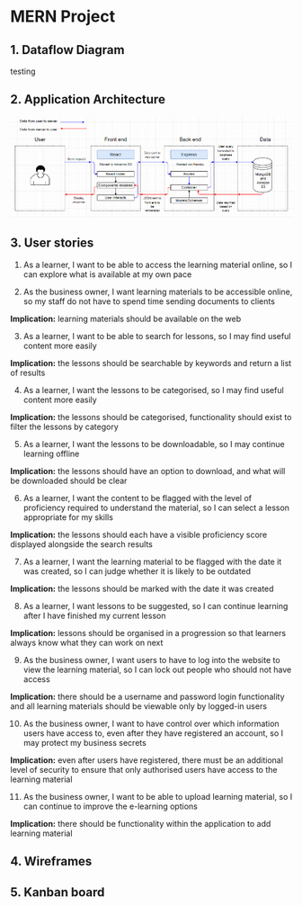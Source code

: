 # MERN Project

## 1. Dataflow Diagram
testing

## 2. Application Architecture

![MERN_Application_Architecture](/docs/MERN-Application-Architecture.PNG)

## 3. User stories

1. As a learner, I want to be able to access the learning material online, so I can explore what is available at my own pace

2. As the business owner, I want learning materials to be accessible online, so my staff do not have to spend time sending documents to clients

<strong>Implication:</strong> learning materials should be available on the web

3. As a learner, I want to be able to search for lessons, so I may find useful content more easily

<strong>Implication:</strong> the lessons should be searchable by keywords and return a list of results

4. As a learner, I want the lessons to be categorised, so I may find useful content more easily

<strong>Implication:</strong> the lessons should be categorised, functionality should exist to filter the lessons by category

5. As a learner, I want the lessons to be downloadable, so I may continue learning offline

<strong>Implication:</strong> the lessons should have an option to download, and what will be downloaded should be clear

6. As a learner, I want the content to be flagged with the level of proficiency required to understand the material, so I can select a lesson appropriate for my skills

<strong>Implication:</strong> the lessons should each have a visible proficiency score displayed alongside the search results

7. As a learner, I want the learning material to be flagged with the date it was created, so I can judge whether it is likely to be outdated

<strong>Implication:</strong> the lessons should be marked with the date it was created

8. As a learner, I want lessons to be suggested, so I can continue learning after I have finished my current lesson

<strong>Implication:</strong> lessons should be organised in a progression so that learners always know what they can work on next

9. As the business owner, I want users to have to log into the website to view the learning material, so I can lock out people who should not have access

<strong>Implication:</strong> there should be a username and password login functionality and all learning materials should be viewable only by logged-in users

10. As the business owner, I want to have control over which information users have access to, even after they have registered an account, so I may protect my business secrets

<strong>Implication:</strong> even after users have registered, there must be an additional level of security to ensure that only authorised users have access to the learning material

11. As the business owner, I want to be able to upload learning material, so I can continue to improve the e-learning options

<strong>Implication:</strong> there should be functionality within the application to add learning material

## 4. Wireframes

## 5. Kanban board